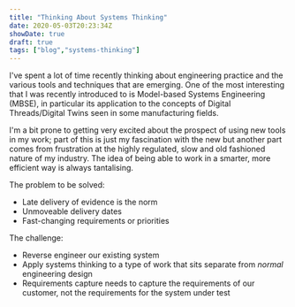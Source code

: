 ```yaml
---
title: "Thinking About Systems Thinking"
date: 2020-05-03T20:23:34Z
showDate: true
draft: true
tags: ["blog","systems-thinking"]
---
```


I've spent a lot of time recently thinking about engineering practice and the various tools and techniques that are emerging. One of the most interesting that I was recently introduced to is Model-based Systems Engineering (MBSE), in particular its application to the concepts of Digital Threads/Digital Twins seen in some manufacturing fields.

I'm a bit prone to getting very excited about the prospect of using new tools in my work; part of this is just my fascination with the new but another part comes from frustration at the highly regulated, slow and old fashioned nature of my industry. The idea of being able to work in a smarter, more efficient way is always tantalising.

The problem to be solved:

* Late delivery of evidence is the norm
* Unmoveable delivery dates
* Fast-changing requirements or priorities

The challenge:

* Reverse engineer our existing system
* Apply systems thinking to a type of work that sits separate from *normal* engineering design
* Requirements capture needs to capture the requirements of our customer, not the requirements for the system under test

